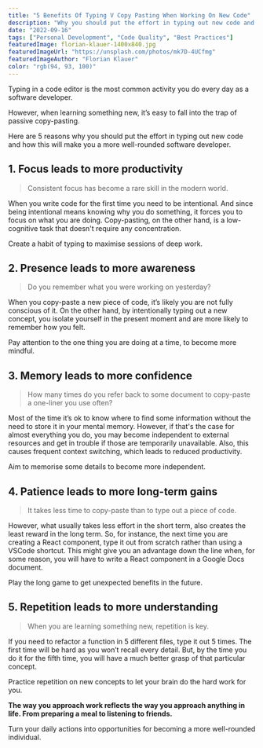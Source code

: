```yaml
---
title: "5 Benefits Of Typing V Copy Pasting When Working On New Code"
description: "Why you should put the effort in typing out new code and how this will make you a more well-rounded software developer."
date: "2022-09-16"
tags: ["Personal Development", "Code Quality", "Best Practices"]
featuredImage: florian-klauer-1400x840.jpg
featuredImageUrl: "https://unsplash.com/photos/mk7D-4UCfmg"
featuredImageAuthor: "Florian Klauer"
color: "rgb(94, 93, 100)"
---
```


Typing in a code editor is the most common activity you do every day as a software developer.

However, when learning something new, it’s easy to fall into the trap of passive copy-pasting.

Here are 5 reasons why you should put the effort in typing out new code and how this will make you a more well-rounded software developer.

## 1. Focus leads to more productivity

> Consistent focus has become a rare skill in the modern world.

When you write code for the first time you need to be intentional. And since being intentional means knowing why you do something, it forces you to focus on what you are doing. Copy-pasting, on the other hand, is a low-cognitive task that doesn't require any concentration.

Create a habit of typing to maximise sessions of deep work.

## 2. Presence leads to more awareness

> Do you remember what you were working on yesterday?

When you copy-paste a new piece of code, it’s likely you are not fully conscious of it. On the other hand, by intentionally typing out a new concept, you isolate yourself in the present moment and are more likely to remember how you felt.

Pay attention to the one thing you are doing at a time, to become more mindful.

## 3. Memory leads to more confidence

> How many times do you refer back to some document to copy-paste a one-liner you use often?

Most of the time it’s ok to know where to find some information without the need to store it in your mental memory. However, if that's the case for almost everything you do, you may become independent to external resources and get in trouble if those are temporarily unavailable. Also, this causes frequent context switching, which leads to reduced productivity.

Aim to memorise some details to become more independent.

## 4. Patience leads to more long-term gains

> It takes less time to copy-paste than to type out a piece of code.

However, what usually takes less effort in the short term, also creates the least reward in the long term. So, for instance, the next time you are creating a React component, type it out from scratch rather than using a VSCode shortcut. This might give you an advantage down the line when, for some reason, you will have to write a React component in a Google Docs document.

Play the long game to get unexpected benefits in the future.

## 5. Repetition leads to more understanding

> When you are learning something new, repetition is key.

If you need to refactor a function in 5 different files, type it out 5 times. The first time will be hard as you won’t recall every detail. But, by the time you do it for the fifth time, you will have a much better grasp of that particular concept.

Practice repetition on new concepts to let your brain do the hard work for you.

**The way you approach work reflects the way you approach anything in life. From preparing a meal to listening to friends.**

Turn your daily actions into opportunities for becoming a more well-rounded individual.
